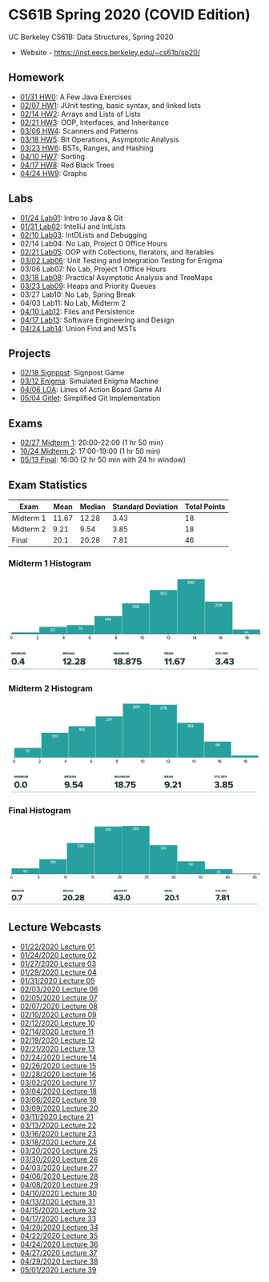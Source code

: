 # CS61B Spring 2020 (COVID Edition)
UC Berkeley CS61B: Data Structures, Spring 2020

* Website - https://inst.eecs.berkeley.edu/~cs61b/sp20/

## Homework
* [01/31 HW0](homework/hw0): A Few Java Exercises
* [02/07 HW1](homework/hw1): JUnit testing, basic syntax, and linked lists
* [02/14 HW2](homework/hw2): Arrays and Lists of Lists
* [02/21 HW3](homework/hw3): OOP, Interfaces, and Inheritance
* [03/06 HW4](homework/hw4): Scanners and Patterns
* [03/18 HW5](homework/hw5): Bit Operations, Asymptotic Analysis
* [03/23 HW6](homework/hw6): BSTs, Ranges, and Hashing
* [04/10 HW7](homework/hw7): Sorting
* [04/17 HW8](homework/hw8): Red Black Trees
* [04/24 HW9](homework/hw9): Graphs

## Labs
* [01/24 Lab01](labs/lab01): Intro to Java & Git
* [01/31 Lab02](labs/lab02): IntelliJ and IntLists
* [02/10 Lab03](labs/lab03): IntDLists and Debugging
*  02/14 Lab04: No Lab, Project 0 Office Hours
* [02/21 Lab05](labs/lab05): OOP with Collections, Iterators, and Iterables
* [03/02 Lab06](labs/lab06): Unit Testing and Integration Testing for Enigma
*  03/06 Lab07: No Lab, Project 1 Office Hours
* [03/18 Lab08](labs/lab08): Practical Asymptotic Analysis and TreeMaps
* [03/23 Lab09](labs/lab09): Heaps and Priority Queues
*  03/27 Lab10: No Lab, Spring Break
*  04/03 Lab11: No Lab, Midterm 2
* [04/10 Lab12](labs/lab12): Files and Persistence
* [04/17 Lab13](labs/lab13): Software Engineering and Design
* [04/24 Lab14](labs/lab14): Union Find and MSTs

## Projects
* [02/18 Signpost](projects/proj0): Signpost Game
* [03/12   Enigma](projects/proj1): Simulated Enigma Machine
* [04/06      LOA](projects/proj2): Lines of Action Board Game AI
* [05/04   Gitlet](projects/proj3): Simplified Git Implementation

## Exams
* [02/27 Midterm 1](exams/midterm-1): 20:00-22:00 (1 hr 50 min)
* [10/24 Midterm 2](exams/midterm-2): 17:00-19:00 (1 hr 50 min)
* [05/13     Final](exams/final): 16:00 (2 hr 50 min with 24 hr window)

## Exam Statistics
|Exam     |Mean |Median|Standard Deviation|Total Points|
|---------|-----|------|------------------|------------|
|Midterm 1|11.67|12.28 |3.43              |18          |
|Midterm 2|9.21 |9.54  |3.85              |18          |
|Final    |20.1 |20.28 |7.81              |46          |

### Midterm 1 Histogram
![Midterm 1 Histogram](exams/midterm-1/mt1.png)

### Midterm 2 Histogram
![Midterm 2 Histogram](exams/midterm-2/mt2.png)

### Final Histogram
![Final Histogram](exams/final/final.png)

## Lecture Webcasts
* [01/22/2020 Lecture 01](https://youtu.be/XH6BF7AzIfk)
* [01/24/2020 Lecture 02](https://youtu.be/JQrkIW1Hka0)
* [01/27/2020 Lecture 03](https://youtu.be/5LG-FEPTrlk)
* [01/29/2020 Lecture 04](https://youtu.be/371-yQbrv5o)
* [01/31/2020 Lecture 05](https://youtu.be/BF7YnwQi8CY)
* [02/03/2020 Lecture 06](https://youtu.be/4ZHkiL4K9wY)
* [02/05/2020 Lecture 07](https://youtu.be/HqUF_tKD2wc)
* [02/07/2020 Lecture 08](https://youtu.be/5PW0QU6VjSM)
* [02/10/2020 Lecture 09](https://youtu.be/puPrSKxqSEc)
* [02/12/2020 Lecture 10](https://youtu.be/fFH_N8XTlZY)
* [02/14/2020 Lecture 11](https://youtu.be/X7vCUXx2WRw)
* [02/19/2020 Lecture 12](https://youtu.be/Rjevd4tsZJk)
* [02/21/2020 Lecture 13](https://youtu.be/vxKspKFjyrc)
* [02/24/2020 Lecture 14](https://youtu.be/U5qUV59QDSg)
* [02/26/2020 Lecture 15](https://youtu.be/F3lXG-LRhU4)
* [02/28/2020 Lecture 16](https://youtu.be/GGdibL0AuG4)
* [03/02/2020 Lecture 17](https://youtu.be/tLZ71N3QEcg)
* [03/04/2020 Lecture 18](https://youtu.be/xT8dphbsWJs)
* [03/06/2020 Lecture 19](https://youtu.be/mIzW2A9T8Dg)
* [03/09/2020 Lecture 20](https://youtu.be/wTcCSwmAsM4)
* [03/11/2020 Lecture 21](https://youtu.be/N-sZVR7DfKE)
* [03/13/2020 Lecture 22](https://youtu.be/Pj3kvN0pe-E)
* [03/16/2020 Lecture 23](https://youtu.be/CJI2ys7T4lA)
* [03/18/2020 Lecture 24](https://youtu.be/74oO4AiTo1k)
* [03/20/2020 Lecture 25](https://youtu.be/hfHYN9CMjD4)
* [03/30/2020 Lecture 26](https://youtu.be/Higfu4kr7xI)
* [04/03/2020 Lecture 27](https://youtu.be/s-uWgh6ZemU)
* [04/06/2020 Lecture 28](https://youtu.be/wukcKaGREJM)
* [04/08/2020 Lecture 29](https://youtu.be/2JkEZH4i1UY)
* [04/10/2020 Lecture 30](https://youtu.be/vRL13Oh0MNk)
* [04/13/2020 Lecture 31](https://youtu.be/ND8x9xBsVEc)
* [04/15/2020 Lecture 32](https://youtu.be/42OzMcaC4_s)
* [04/17/2020 Lecture 33](https://youtu.be/MpAyV1ENqaI)
* [04/20/2020 Lecture 34](https://youtu.be/4EyVtZZjfjk)
* [04/22/2020 Lecture 35](https://youtu.be/JZkkpXMGem4)
* [04/24/2020 Lecture 36](https://youtu.be/J9WwgE4obHU)
* [04/27/2020 Lecture 37](https://youtu.be/XOexCLfVbbA)
* [04/29/2020 Lecture 38](https://youtu.be/HvGYOYo8B8k)
* [05/01/2020 Lecture 39](https://youtu.be/LLRYD1McTDk)

